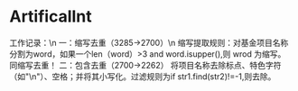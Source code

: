 # ArtificalInt

工作记录：\n
一：缩写去重（3285->2700）\n
    缩写提取规则：对基金项目名称分割为word，如果一个len（word）>3 and word.isupper(),则 wrod 为缩写。
    同缩写去重！
二：包含去重（2700->2262）
    将项目名称去除标点、特色字符（如"\n"）、空格；并将其小写化。过滤规则为if str1.find(str2)!=-1,则去除。
